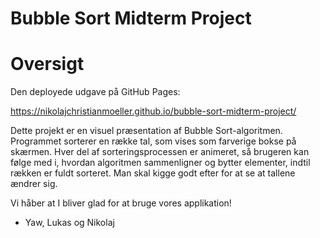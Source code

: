 # Bubble Sort Midterm Project

# Oversigt

Den deployede udgave på GitHub Pages:

https://nikolajchristianmoeller.github.io/bubble-sort-midterm-project/


Dette projekt er en visuel præsentation af Bubble Sort-algoritmen. Programmet sorterer en række tal, som vises som farverige bokse på skærmen. Hver del af sorteringsprocessen er animeret, så brugeren kan følge med i, hvordan algoritmen sammenligner og bytter elementer, indtil rækken er fuldt sorteret. Man skal kigge godt efter for at se at tallene ændrer sig.

Vi håber at I bliver glad for at bruge vores applikation!

- Yaw, Lukas og Nikolaj
